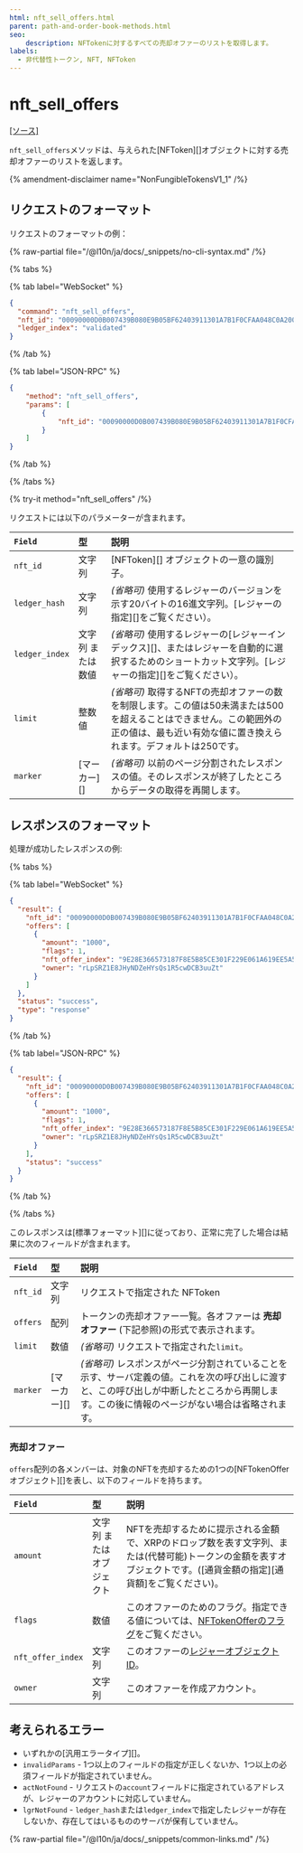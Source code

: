 ```yaml
---
html: nft_sell_offers.html
parent: path-and-order-book-methods.html
seo:
    description: NFTokenに対するすべての売却オファーのリストを取得します。
labels:
  - 非代替性トークン, NFT, NFToken
---
```

# nft_sell_offers
[[ソース]](https://github.com/XRPLF/rippled/blob/master/src/ripple/rpc/handlers/NFTOffers.cpp "ソース")

`nft_sell_offers`メソッドは、与えられた[NFToken][]オブジェクトに対する売却オファーのリストを返します。

{% amendment-disclaimer name="NonFungibleTokensV1_1" /%}

## リクエストのフォーマット
リクエストのフォーマットの例：

{% raw-partial file="/@l10n/ja/docs/_snippets/no-cli-syntax.md" /%}

{% tabs %}

{% tab label="WebSocket" %}
```json
{
  "command": "nft_sell_offers",
  "nft_id": "00090000D0B007439B080E9B05BF62403911301A7B1F0CFAA048C0A200000007",
  "ledger_index": "validated"
}
```
{% /tab %}

{% tab label="JSON-RPC" %}
```json
{
    "method": "nft_sell_offers",
    "params": [
        {
            "nft_id": "00090000D0B007439B080E9B05BF62403911301A7B1F0CFAA048C0A200000007"
        }
    ]
}
```
{% /tab %}

{% /tabs %}

{% try-it method="nft_sell_offers" /%}

リクエストには以下のパラメーターが含まれます。

| `Field`        | 型               | 説明                                      |
|:---------------|:-----------------|:-----------------------------------------|
| `nft_id`       | 文字列            | [NFToken][] オブジェクトの一意の識別子。      |
| `ledger_hash`  | 文字列            | _(省略可)_ 使用するレジャーのバージョンを示す20バイトの16進文字列。[レジャーの指定][]をご覧ください）。 |
| `ledger_index` | 文字列 または 数値  | _(省略可)_ 使用するレジャーの[レジャーインデックス][]、またはレジャーを自動的に選択するためのショートカット文字列。[レジャーの指定][]をご覧ください）。 |
| `limit`        | 整数値            | _(省略可)_ 取得するNFTの売却オファーの数を制限します。この値は50未満または500を超えることはできません。この範囲外の正の値は、最も近い有効な値に置き換えられます。デフォルトは250です。 |
| `marker`       | [マーカー][]       | _(省略可)_ 以前のページ分割されたレスポンスの値。そのレスポンスが終了したところからデータの取得を再開します。 |

## レスポンスのフォーマット
処理が成功したレスポンスの例:

{% tabs %}

{% tab label="WebSocket" %}
```json
{
  "result": {
    "nft_id": "00090000D0B007439B080E9B05BF62403911301A7B1F0CFAA048C0A200000007",
    "offers": [
      {
        "amount": "1000",
        "flags": 1,
        "nft_offer_index": "9E28E366573187F8E5B85CE301F229E061A619EE5A589EF740088F8843BF10A1",
        "owner": "rLpSRZ1E8JHyNDZeHYsQs1R5cwDCB3uuZt"
      }
    ]
  },
  "status": "success",
  "type": "response"
}
```
{% /tab %}

{% tab label="JSON-RPC" %}
```json
{
  "result": {
    "nft_id": "00090000D0B007439B080E9B05BF62403911301A7B1F0CFAA048C0A200000007",
    "offers": [
      {
        "amount": "1000",
        "flags": 1,
        "nft_offer_index": "9E28E366573187F8E5B85CE301F229E061A619EE5A589EF740088F8843BF10A1",
        "owner": "rLpSRZ1E8JHyNDZeHYsQs1R5cwDCB3uuZt"
      }
    ],
    "status": "success"
  }
}
```
{% /tab %}

{% /tabs %}


このレスポンスは[標準フォーマット][]に従っており、正常に完了した場合は結果に次のフィールドが含まれます。

| `Field`  | 型         | 説明                                                  |
|:---------|:-----------|:-----------------------------------------------------|
| `nft_id` | 文字列      | リクエストで指定された NFToken   |
| `offers` | 配列        | トークンの売却オファー一覧。各オファーは **売却オファー** (下記参照)の形式で表示されます。 |
| `limit`  | 数値        | _(省略可)_ リクエストで指定された`limit`。 |
| `marker` | [マーカー][] | _(省略可)_ レスポンスがページ分割されていることを示す、サーバ定義の値。これを次の呼び出しに渡すと、この呼び出しが中断したところから再開します。この後に情報のページがない場合は省略されます。 |

### 売却オファー

`offers`配列の各メンバーは、対象のNFTを売却するための1つの[NFTokenOfferオブジェクト][]を表し、以下のフィールドを持ちます。

| `Field`           | 型                     | 説明                                   |
|:------------------|:-----------------------|:--------------------------------------|
| `amount`          | 文字列 または オブジェクト | NFTを売却するために提示される金額で、XRPのドロップ数を表す文字列、または(代替可能)トークンの金額を表すオブジェクトです。([通貨金額の指定][通貨額]をご覧ください)。 |
| `flags`           | 数値                    | このオファーのためのフラグ。指定できる値については、[NFTokenOfferのフラグ](../../../protocol/ledger-data/ledger-entry-types/nftokenoffer.md#nftokenofferのフラグ)をご覧ください。 |
| `nft_offer_index` | 文字列                   | このオファーの[レジャーオブジェクトID](../../../protocol/ledger-data/common-fields.md)。 |
| `owner`           | 文字列                   | このオファーを作成アカウント。   |

## 考えられるエラー

* いずれかの[汎用エラータイプ][]。
* `invalidParams` - 1つ以上のフィールドの指定が正しくないか、1つ以上の必須フィールドが指定されていません。
* `actNotFound` - リクエストの`account`フィールドに指定されているアドレスが、レジャーのアカウントに対応していません。
* `lgrNotFound` - `ledger_hash`または`ledger_index`で指定したレジャーが存在しないか、存在してはいるもののサーバが保有していません。

{% raw-partial file="/@l10n/ja/docs/_snippets/common-links.md" /%}
